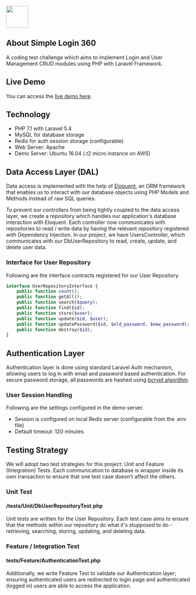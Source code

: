 <p><img src="http://simplelogin360.kendtimothy.com/logo.jpg" height="60"></p>

## About Simple Login 360

A coding test challenge which aims to implement Login and User Management CRUD modules using PHP with Laravel Framework.

## Live Demo

You can access the [live demo here](http://simplelogin360.kendtimothy.com).

## Technology

- PHP 7.1 with Laravel 5.4
- MySQL for database storage
- Redis for auth session storage (configurable)
- Web Server: Apache
- Demo Server: Ubuntu 16.04 (.t2 micro instance on AWS)

## Data Access Layer (DAL)

Data access is implemented with the help of
<a href="https://laravel.com/docs/5.4/eloquent">Eloquent</a>,
an ORM framework that enables us to interact with our database objects using PHP Models and Methods instead of raw SQL queries.

To prevent our controllers from being tightly coupled to the data access layer, we create a repository which handles our application's database interaction with Eloquent. Each controller now communicates with repositories to read / write data by having the relevant repository registered with Dependency Injection. In our project, we have UsersController, which communicates with our DbUserRepository to read, create, update, and delete user data.

### Interface for User Repository

Following are the interface contracts registered for our User Repository.

```php
interface UserRepositoryInterface {
    public function count();
    public function getAll();
    public function search($query);
    public function find($id);
    public function store($user);
    public function update($id, $user);
    public function updatePassword($id, $old_password, $new_password);
    public function destroy($id);
}
```

## Authentication Layer

Authentication layer is done using standard Laravel Auth mechanism,
allowing users to log in with email and password based authentication.
For secure password storage, all passwords are hashed using 
<a href="https://laravel.com/docs/5.4/hashing">bcrypt algorithm</a>.

### User Session Handling

Following are the settings configured in the demo server.

- Session is configured on local Redis server (configurable from the .env file)
- Default timeout: 120 minutes

## Testing Strategy

We will adopt two test strategies for this project: Unit and Feature (Integration) Tests. Each communication to database is wrapper inside its own transaction to ensure that one test case doesn't affect the others.

### Unit Test

#### /tests/Unit/DbUserRepositoryTest.php

Unit tests are written for the User Repository. Each test case aims to ensure that the methods within our repository do what it's stupposed to do - retrieving, searching, storing, updating, and deleting data.

### Feature / Integration Test

#### tests/Feature/AuthenticationTest.php

Additionally, we write Feature Test to validate our Authentication layer; ensuring authenticated users are redirected to login page and authenticated (logged in) users are able to access the application.